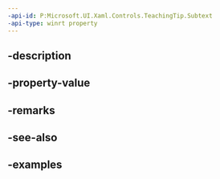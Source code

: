 ```yaml
---
-api-id: P:Microsoft.UI.Xaml.Controls.TeachingTip.Subtext
-api-type: winrt property
---
```


## -description

## -property-value

## -remarks

## -see-also

## -examples

